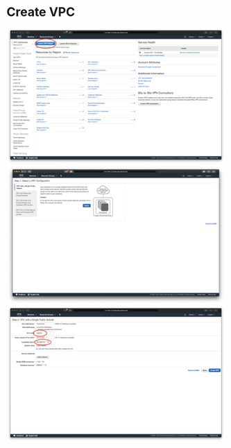 # Create VPC

![Create VPC 1](create_vpc_1.png)
![Create VPC 2](create_vpc_2.png)
![Create VPC 3](create_vpc_3.png)